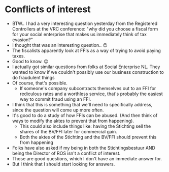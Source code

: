 # Conflicts of interest 

* BTW.. I had a very interesting question yesterday from the Registered Controllers at the VRC conference: "why did you choose a fiscal form for your social enterprise that makes us immediately think of tax evasion?"
* I thought that was an interesting question.. 😉
* The fiscalists apparently look at FFIs as a way of trying to avoid paying taxes.
* Good to know. 😉
* I actually got similar questions from folks at Social Enterprise NL. They wanted to know if we couldn't possibly use our business construction to do fraudulent things
* Of course, that's possible.
  * If someone's company subcontracts themselves out to an FFI for rediculous rates and a worthless service, that's probably the easiest way to commit fraud using an FFI.
* I think that this is something that we'll need to specifically address, since the question will come up more often.
* It's good to do a study of how FFIs can be abused. (And then think of ways to modify the aktes to prevent that from happening).
  * This could also include things like: having the Stichting sell the shares of the BV/FFI later for commercial gain.
  * Both the aktes of the Stichting and the BV/FFI should prevent this from happening
* Folks have also asked if my being in both the Stichtingsbestuur AND being the Director of ROS isn't a conflict of interest.
* Those are good questions, which I don't have an immediate answer for.
* But I think that I should start looking for answers. 
